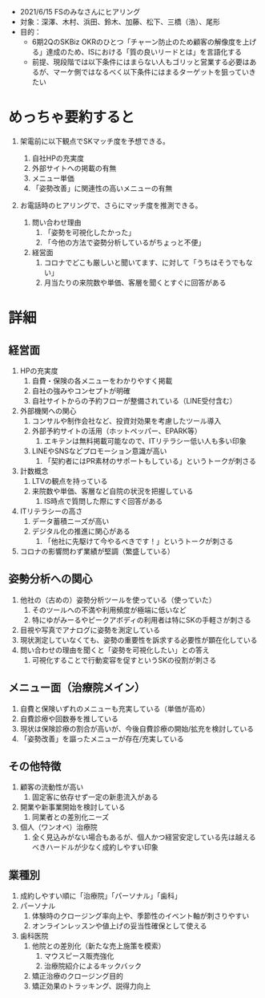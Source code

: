 - 2021/6/15 FSのみなさんにヒアリング
- 対象：深澤、木村、浜田、鈴木、加藤、松下、三橋（浩）、尾形
- 目的：
    - 6期2QのSKBiz OKRのひとつ「チャーン防止のため顧客の解像度を上げる」達成のため、ISにおける「質の良いリードとは」を言語化する
    - 前提、現段階では以下条件にはまらない人もゴリッと営業する必要はあるが、マーケ側ではなるべく以下条件にはまるターゲットを狙っていきたい

# めっちゃ要約すると
1. 架電前に以下観点でSKマッチ度を予想できる。
    1. 自社HPの充実度
    1. 外部サイトへの掲載の有無
    1. メニュー単価
    1. 「姿勢改善」に関連性の高いメニューの有無

1. お電話時のヒアリングで、さらにマッチ度を推測できる。
    1. 問い合わせ理由
        1. 「姿勢を可視化したかった」
        1. 「今他の方法で姿勢分析しているがちょっと不便」
    1. 経営面
        1. コロナでどこも厳しいと聞いてます、に対して「うちはそうでもない」
        1. 月当たりの来院数や単価、客層を聞くとすぐに回答がある

# 詳細
## 経営面
1. HPの充実度
    1. 自費・保険の各メニューをわかりやすく掲載
    1. 自社の強みやコンセプトが明確
    1. 自社サイトからの予約フローが整備されている（LINE受付含む）
1. 外部機関への関心
    1. コンサルや制作会社など、投資対効果を考慮したツール導入
    1. 外部予約サイトの活用（ホットペッパー、EPARK等）
        1. エキテンは無料掲載可能なので、ITリテラシー低い人も多い印象
    1. LINEやSNSなどプロモーション意識が高い
        1. 「契約者にはPR素材のサポートもしている」というトークが刺さる
1. 計数概念
    1. LTVの観点を持っている
    1. 来院数や単価、客層など自院の状況を把握している
        1. IS時点で質問した際にすぐ回答がある
1. ITリテラシーの高さ
    1. データ蓄積ニーズが高い
    1. デジタル化の推進に関心がある
        1. 「他社に先駆けて今やるべきです！」というトークが刺さる
1. コロナの影響問わず業績が堅調（繁盛している）
## 姿勢分析への関心
1. 他社の（古めの）姿勢分析ツールを使っている（使っていた）
    1. そのツールへの不満や利用頻度が極端に低いなど
    1. 特にゆがみーるやピークアボディの利用者は特にSKの手軽さが刺さる
1. 目視や写真でアナログに姿勢を測定している
1. 現状測定していなくても、姿勢の重要性を訴求する必要性が顕在化している
1. 問い合わせの理由を聞くと「姿勢を可視化したい」との答え
    1. 可視化することで行動変容を促すというSKの役割が刺さる
## メニュー面（治療院メイン）
1. 自費と保険いずれのメニューも充実している（単価が高め）
1. 自費診療や回数券を推している
1. 現状は保険診療の割合が高いが、今後自費診療の開始/拡充を検討している
1. 「姿勢改善」を謳ったメニューが存在/充実している
## その他特徴
1. 顧客の流動性が高い
    1. 固定客に依存せず一定の新患流入がある
1. 開業や新事業開始を検討している
    1. 同業者との差別化ニーズ
1. 個人（ワンオペ）治療院
    1. 全く見込みがない場合もあるが、個人かつ経営安定している先は越えるべきハードルが少なく成約しやすい印象
## 業種別
1. 成約しやすい順に「治療院」「パーソナル」「歯科」
1. パーソナル
    1. 体験時のクロージング率向上や、季節性のイベント軸が刺さりやすい
    1. オンラインレッスンや値上げの妥当性確保として使える
1. 歯科医院
    1. 他院との差別化（新たな売上施策を模索）
        1. マウスピース販売強化
        1. 治療院紹介によるキックバック
    1. 矯正治療のクロージング目的
    1. 矯正効果のトラッキング、説得力向上